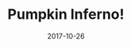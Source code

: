 ---
title: Pumpkin Inferno!
description: A celebration of carved pumpkins at Upper Canada Village.
permalink: /posts/pumpkin-inferno/
date: 2017-10-26
tags:
 - eastern ontario
 - things to do
---
